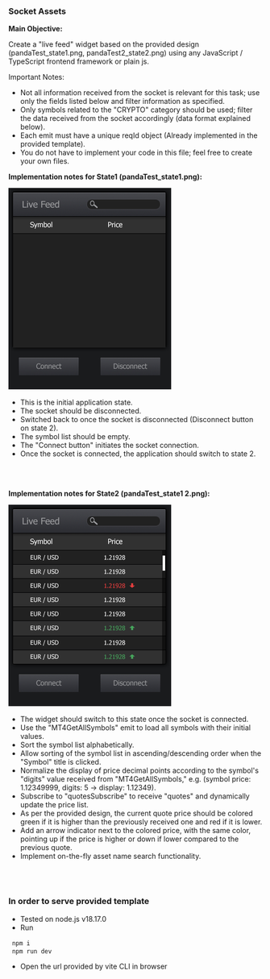 ### Socket Assets

**Main Objective:**

Create a "live feed" widget based on the provided design (pandaTest_state1.png, pandaTest2_state2.png) using any JavaScript / TypeScript frontend framework or plain js.

Important Notes:

* Not all information received from the socket is relevant for this task; use only the fields listed below and filter information as specified.
* Only symbols related to the "CRYPTO" category should be used; filter the data received from the socket accordingly (data format explained below).
* Each emit must have a unique reqId object (Already implemented in the provided template).
* You do not have to implement your code in this file; feel free to create your own files.

**Implementation notes for State1 (pandaTest_state1.png):**

![state 1](pandaTest_state1.png)

* This is the initial application state.
* The socket should be disconnected.
* Switched back to once the socket is disconnected (Disconnect button on state 2).
* The symbol list should be empty.
* The "Connect button" initiates the socket connection.
* Once the socket is connected, the application should switch to state 2.

<br><br>

**Implementation notes for State2 (pandaTest_state1 2.png):**

![state 1](pandaTest_state2.png)

* The widget should switch to this state once the socket is connected.
* Use the "MT4GetAllSymbols" emit to load all symbols with their initial values.
* Sort the symbol list alphabetically.
* Allow sorting of the symbol list in ascending/descending order when the "Symbol" title is clicked.
* Normalize the display of price decimal points according to the symbol's "digits" value received from "MT4GetAllSymbols," e.g. (symbol price: 1.12349999, digits: 5 -> display: 1.12349).
* Subscribe to "quotesSubscribe" to receive "quotes" and dynamically update the price list.
* As per the provided design, the current quote price should be colored green if it is higher than the previously received one and red if it is lower.
* Add an arrow indicator next to the colored price, with the same color, pointing up if the price is higher or down if lower compared to the previous quote.
* Implement on-the-fly asset name search functionality.

<br><br>

### In order to serve provided template
* Tested on node.js v18.17.0
* Run
```
 npm i
 npm run dev
```
* Open the url provided by vite CLI in browser

